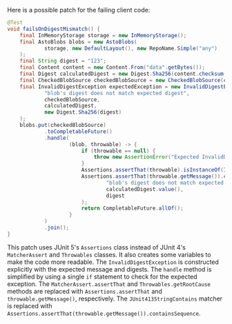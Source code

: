 Here is a possible patch for the failing client code:
```java
@Test
void failsOnDigestMismatch() {
    final InMemoryStorage storage = new InMemoryStorage();
    final AstoBlobs blobs = new AstoBlobs(
            storage, new DefaultLayout(), new RepoName.Simple("any")
    );
    final String digest = "123";
    final Content content = new Content.From("data".getBytes());
    final Digest calculatedDigest = new Digest.Sha256(content.checksum());
    final CheckedBlobSource checkedBlobSource = new CheckedBlobSource(content, calculatedDigest);
    final InvalidDigestException expectedException = new InvalidDigestException(
            "blob's digest does not match expected digest",
            checkedBlobSource,
            calculatedDigest,
            new Digest.Sha256(digest)
    );
    blobs.put(checkedBlobSource)
            .toCompletableFuture()
            .handle(
                    (blob, throwable) -> {
                        if (throwable == null) {
                            throw new AssertionError("Expected InvalidDigestException, but got no exception");
                        }
                        Assertions.assertThat(throwable).isInstanceOf(InvalidDigestException.class);
                        Assertions.assertThat(throwable.getMessage()).containsSequence(
                                "blob's digest does not match expected digest",
                                calculatedDigest.value(),
                                digest
                        );
                        return CompletableFuture.allOf();
                    }
            )
            .join();
}
```
This patch uses JUnit 5's `Assertions` class instead of JUnit 4's `MatcherAssert` and `Throwables` classes. It also creates some variables to make the code more readable. The `InvalidDigestException` is constructed explicitly with the expected message and digests. The `handle` method is simplified by using a single `if` statement to check for the expected exception. The `MatcherAssert.assertThat` and `Throwables.getRootCause` methods are replaced with `Assertions.assertThat` and `throwable.getMessage()`, respectively. The `JUnit413StringContains` matcher is replaced with `Assertions.assertThat(throwable.getMessage()).containsSequence`.